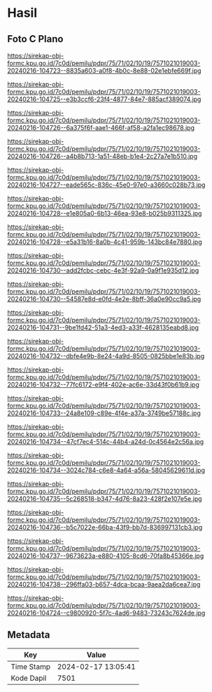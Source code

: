 # Hasil

## Foto C Plano

https://sirekap-obj-formc.kpu.go.id/7c0d/pemilu/pdpr/75/71/02/10/19/7571021019003-20240216-104723--8835a603-a0f8-4b0c-8e88-02e1ebfe669f.jpg

https://sirekap-obj-formc.kpu.go.id/7c0d/pemilu/pdpr/75/71/02/10/19/7571021019003-20240216-104725--e3b3ccf6-23f4-4877-84e7-885acf389074.jpg

https://sirekap-obj-formc.kpu.go.id/7c0d/pemilu/pdpr/75/71/02/10/19/7571021019003-20240216-104726--6a375f6f-aae1-466f-af58-a2fa1ec98678.jpg

https://sirekap-obj-formc.kpu.go.id/7c0d/pemilu/pdpr/75/71/02/10/19/7571021019003-20240216-104726--a4b8b713-1a51-48eb-b1e4-2c27a7e1b510.jpg

https://sirekap-obj-formc.kpu.go.id/7c0d/pemilu/pdpr/75/71/02/10/19/7571021019003-20240216-104727--eade565c-836c-45e0-97e0-a3660c028b73.jpg

https://sirekap-obj-formc.kpu.go.id/7c0d/pemilu/pdpr/75/71/02/10/19/7571021019003-20240216-104728--e1e805a0-6b13-46ea-93e8-b025b9311325.jpg

https://sirekap-obj-formc.kpu.go.id/7c0d/pemilu/pdpr/75/71/02/10/19/7571021019003-20240216-104728--e5a31b16-8a0b-4c41-959b-143bc84e7880.jpg

https://sirekap-obj-formc.kpu.go.id/7c0d/pemilu/pdpr/75/71/02/10/19/7571021019003-20240216-104730--add2fcbc-cebc-4e3f-92a9-0a9f1e935d12.jpg

https://sirekap-obj-formc.kpu.go.id/7c0d/pemilu/pdpr/75/71/02/10/19/7571021019003-20240216-104730--54587e8d-e0fd-4e2e-8bff-36a0e90cc9a5.jpg

https://sirekap-obj-formc.kpu.go.id/7c0d/pemilu/pdpr/75/71/02/10/19/7571021019003-20240216-104731--9be1fd42-51a3-4ed3-a33f-4628135eabd8.jpg

https://sirekap-obj-formc.kpu.go.id/7c0d/pemilu/pdpr/75/71/02/10/19/7571021019003-20240216-104732--dbfe4e9b-8e24-4a9d-8505-0825bbe1e83b.jpg

https://sirekap-obj-formc.kpu.go.id/7c0d/pemilu/pdpr/75/71/02/10/19/7571021019003-20240216-104732--77fc6172-e9f4-402e-ac6e-33d43f0b61b9.jpg

https://sirekap-obj-formc.kpu.go.id/7c0d/pemilu/pdpr/75/71/02/10/19/7571021019003-20240216-104733--24a8e109-c89e-4f4e-a37a-3749be57188c.jpg

https://sirekap-obj-formc.kpu.go.id/7c0d/pemilu/pdpr/75/71/02/10/19/7571021019003-20240216-104734--47cf7ec4-514c-44b4-a24d-0c4564e2c56a.jpg

https://sirekap-obj-formc.kpu.go.id/7c0d/pemilu/pdpr/75/71/02/10/19/7571021019003-20240216-104734--3024c784-c6e8-4a64-a56a-58045629611d.jpg

https://sirekap-obj-formc.kpu.go.id/7c0d/pemilu/pdpr/75/71/02/10/19/7571021019003-20240216-104735--5c268518-b347-4d76-8a23-428f2e107e5e.jpg

https://sirekap-obj-formc.kpu.go.id/7c0d/pemilu/pdpr/75/71/02/10/19/7571021019003-20240216-104736--b5c7022e-66ba-43f9-bb7d-836997131cb3.jpg

https://sirekap-obj-formc.kpu.go.id/7c0d/pemilu/pdpr/75/71/02/10/19/7571021019003-20240216-104737--9673623a-e880-4105-8cd6-70fa8b45366e.jpg

https://sirekap-obj-formc.kpu.go.id/7c0d/pemilu/pdpr/75/71/02/10/19/7571021019003-20240216-104738--296ffa03-b657-4dca-bcaa-9aea2da6cea7.jpg

https://sirekap-obj-formc.kpu.go.id/7c0d/pemilu/pdpr/75/71/02/10/19/7571021019003-20240216-104724--c9800920-5f7c-4ad6-9483-73243c7624de.jpg


## Metadata

| Key        | Value               |
| ---------- | ------------------- |
| Time Stamp | 2024-02-17 13:05:41 |
| Kode Dapil | 7501                |



